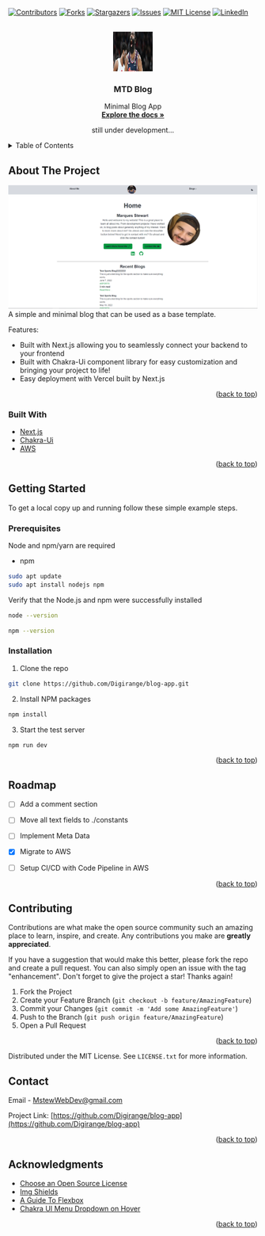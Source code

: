 <div id="top"></div>

[![Contributors][contributors-shield]][contributors-url]
[![Forks][forks-shield]][forks-url]
[![Stargazers][stars-shield]][stars-url]
[![Issues][issues-shield]][issues-url]
[![MIT License][license-shield]][license-url]
[![LinkedIn][linkedin-shield]][linkedin-url]



<!-- PROJECT LOGO -->
<br />
<div align="center">
  <a href="https://github.com/Digirange/blog-app">
    <img src="public/harden.jpg" alt="Logo" width="80" height="80">
  </a>

  <h3 align="center">MTD Blog</h3>

  <p align="center">
    Minimal Blog App
    <br />
    <a href="https://github.com/Digirange/blog-app"><strong>Explore the docs »</strong></a>
    <p>still under development...</p>
  </p>
</div>



<!-- TABLE OF CONTENTS -->
<details>
  <summary>Table of Contents</summary>
  <ol>
    <li>
      <a href="#about-the-project">About The Project</a>
      <ul>
        <li><a href="#built-with">Built With</a></li>
      </ul>
    </li>
    <li>
      <a href="#getting-started">Getting Started</a>
      <ul>
        <li><a href="#prerequisites">Prerequisites</a></li>
        <li><a href="#installation">Installation</a></li>
      </ul>
    </li>
    <li><a href="#usage">Usage</a></li>
    <li><a href="#roadmap">Roadmap</a></li>
    <li><a href="#contributing">Contributing</a></li>
    <li><a href="#license">License</a></li>
    <li><a href="#contact">Contact</a></li>
    <li><a href="#acknowledgments">Acknowledgments</a></li>
  </ol>
</details>



<!-- ABOUT THE PROJECT -->
## About The Project

[![Product Name Screen Shot][product-screenshot]](http://blog-mtd.us-east-1.elasticbeanstalk.com/)
A simple and minimal blog that can be used as a base template.


Features:
* Built with Next.js allowing you to seamlessly connect your backend to your frontend
* Built with Chakra-Ui component library for easy customization and bringing your project to life!
* Easy deployment with Vercel built by Next.js

<p align="right">(<a href="#top">back to top</a>)</p>



### Built With


* [Next.js](https://nextjs.org/)
* [Chakra-Ui](https://chakra-ui.com/)
* [AWS](https://aws.amazon.com/)


<p align="right">(<a href="#top">back to top</a>)</p>



<!-- GETTING STARTED -->
## Getting Started

To get a local copy up and running follow these simple example steps.

### Prerequisites

Node and npm/yarn are required
* npm
```sh
sudo apt update
sudo apt install nodejs npm
```

Verify that the Node.js and npm were successfully installed
```sh
node --version
```
```sh
npm --version
```

### Installation

1. Clone the repo
```sh
git clone https://github.com/Digirange/blog-app.git
```
2. Install NPM packages
```sh
npm install
```
3. Start the test server
```sh
npm run dev
```

<p align="right">(<a href="#top">back to top</a>)</p>



<!-- USAGE EXAMPLES -->


<!-- ROADMAP -->
## Roadmap

- [ ] Add a comment section
- [ ] Move all text fields to ./constants
- [ ] Implement Meta Data
- [x] Migrate to AWS
- [ ] Setup CI/CD with Code Pipeline in AWS


<p align="right">(<a href="#top">back to top</a>)</p>



<!-- CONTRIBUTING -->
## Contributing

Contributions are what make the open source community such an amazing place to learn, inspire, and create. Any contributions you make are **greatly appreciated**.

If you have a suggestion that would make this better, please fork the repo and create a pull request. You can also simply open an issue with the tag "enhancement".
Don't forget to give the project a star! Thanks again!

1. Fork the Project
2. Create your Feature Branch (`git checkout -b feature/AmazingFeature`)
3. Commit your Changes (`git commit -m 'Add some AmazingFeature'`)
4. Push to the Branch (`git push origin feature/AmazingFeature`)
5. Open a Pull Request

<p align="right">(<a href="#top">back to top</a>)</p>



<!-- LICENSE -->

Distributed under the MIT License. See `LICENSE.txt` for more information.

<!-- CONTACT -->
## Contact

Email - MstewWebDev@gmail.com

Project Link: [https://github.com/Digirange/blog-app](https://github.com/Digirange/blog-app)

<p align="right">(<a href="#top">back to top</a>)</p>



<!-- ACKNOWLEDGMENTS -->
## Acknowledgments


* [Choose an Open Source License](https://choosealicense.com)
* [Img Shields](https://shields.io)
* [A Guide To Flexbox](https://css-tricks.com/snippets/css/a-guide-to-flexbox/)
* [Chakra UI Menu Dropdown on Hover](https://www.coffeeclass.io/articles/use-disclosure-menu-chakra-ui)

<p align="right">(<a href="#top">back to top</a>)</p>



<!-- MARKDOWN LINKS & IMAGES -->
<!-- https://www.markdownguide.org/basic-syntax/#reference-style-links -->
[contributors-shield]: https://img.shields.io/github/contributors/Digirange/blog-app.svg?style=for-the-badge
[contributors-url]: https://github.com/Digirange/blog-app/graphs/contributors
[forks-shield]: https://img.shields.io/github/forks/Digirange/blog-app.svg?style=for-the-badge
[forks-url]: https://github.com/Digirange/blog-app/network/members
[stars-shield]: https://img.shields.io/github/stars/Digirange/blog-app.svg?style=for-the-badge
[stars-url]: https://github.com/Digirange/blog-app/stargazers
[issues-shield]: https://img.shields.io/github/issues/Digirange/blog-app.svg?style=for-the-badge
[issues-url]: https://github.com/Digirange/blog-app/issues
[license-shield]: https://img.shields.io/github/license/Digirange/blog-app.svg?style=for-the-badge
[license-url]: https://github.com/Digirange/blog-app/blob/master/LICENSE.txt
[linkedin-shield]: https://img.shields.io/badge/-LinkedIn-black.svg?style=for-the-badge&logo=linkedin&colorB=555
[linkedin-url]: https://www.linkedin.com/in/marques-stewart-160485192/
[product-screenshot]: public/Homepage-blog.png